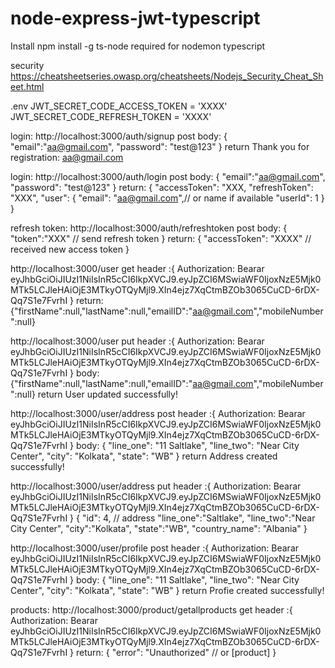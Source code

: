 # node-express-jwt-typescript

Install
npm install -g ts-node required for nodemon typescript

security
https://cheatsheetseries.owasp.org/cheatsheets/Nodejs_Security_Cheat_Sheet.html

.env
JWT_SECRET_CODE_ACCESS_TOKEN = 'XXXX'
JWT_SECRET_CODE_REFRESH_TOKEN = 'XXXX'

login: http://localhost:3000/auth/signup
post body:
{
"email":"aa@gmail.com",
"password": "test@123"
}
return Thank you for registration: aa@gmail.com

login: http://localhost:3000/auth/login
post body:
{
"email":"aa@gmail.com",
"password": "test@123"
}
return:
{
"accessToken": "XXX,
"refreshToken": "XXX",
"user": {
"email": "aa@gmail.com",// or name if available
"userId": 1
}
}

refresh token: http://localhost:3000/auth/refreshtoken
post body:
{
"token":"XXX" // send refresh token
}
return:
{
"accessToken": "XXXX" // received new access token
}

http://localhost:3000/user
get header :{
Authorization: Bearar eyJhbGciOiJIUzI1NiIsInR5cCI6IkpXVCJ9.eyJpZCI6MSwiaWF0IjoxNzE5Mjk0MTk5LCJleHAiOjE3MTkyOTQyMjl9.XIn4ejz7XqCtmBZOb3065CuCD-6rDX-Qq7S1e7FvrhI
}
return:
{"firstName":null,"lastName":null,"emailID":"aa@gmail.com","mobileNumber":null}

http://localhost:3000/user
put header :{
Authorization: Bearar eyJhbGciOiJIUzI1NiIsInR5cCI6IkpXVCJ9.eyJpZCI6MSwiaWF0IjoxNzE5Mjk0MTk5LCJleHAiOjE3MTkyOTQyMjl9.XIn4ejz7XqCtmBZOb3065CuCD-6rDX-Qq7S1e7FvrhI
}
body:
{"firstName":null,"lastName":null,"emailID":"aa@gmail.com","mobileNumber":null}
return
User updated successfully!

http://localhost:3000/user/address
post header :{
Authorization: Bearar eyJhbGciOiJIUzI1NiIsInR5cCI6IkpXVCJ9.eyJpZCI6MSwiaWF0IjoxNzE5Mjk0MTk5LCJleHAiOjE3MTkyOTQyMjl9.XIn4ejz7XqCtmBZOb3065CuCD-6rDX-Qq7S1e7FvrhI
}
body:
{
"line_one": "11 Saltlake",
"line_two": "Near City Center",
"city": "Kolkata",
"state": "WB"
}
return
Address created successfully!

http://localhost:3000/user/address
put header :{
Authorization: Bearar eyJhbGciOiJIUzI1NiIsInR5cCI6IkpXVCJ9.eyJpZCI6MSwiaWF0IjoxNzE5Mjk0MTk5LCJleHAiOjE3MTkyOTQyMjl9.XIn4ejz7XqCtmBZOb3065CuCD-6rDX-Qq7S1e7FvrhI
}
{
"id": 4, // address
"line_one":"Saltlake",
"line_two":"Near City Center",
"city":"Kolkata",
"state":"WB",
"country_name": "Albania"
}

http://localhost:3000/user/profile
post header :{
Authorization: Bearar eyJhbGciOiJIUzI1NiIsInR5cCI6IkpXVCJ9.eyJpZCI6MSwiaWF0IjoxNzE5Mjk0MTk5LCJleHAiOjE3MTkyOTQyMjl9.XIn4ejz7XqCtmBZOb3065CuCD-6rDX-Qq7S1e7FvrhI
}
body:
{
"line_one": "11 Saltlake",
"line_two": "Near City Center",
"city": "Kolkata",
"state": "WB"
}
return
Profie created successfully!

products: http://localhost:3000/product/getallproducts
get header :{
Authorization: Bearar eyJhbGciOiJIUzI1NiIsInR5cCI6IkpXVCJ9.eyJpZCI6MSwiaWF0IjoxNzE5Mjk0MTk5LCJleHAiOjE3MTkyOTQyMjl9.XIn4ejz7XqCtmBZOb3065CuCD-6rDX-Qq7S1e7FvrhI
}
return:
{
"error": "Unauthorized" // or [product]
}

